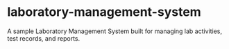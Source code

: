 # laboratory-management-system
A sample Laboratory Management System built for managing lab activities, test records, and reports.
